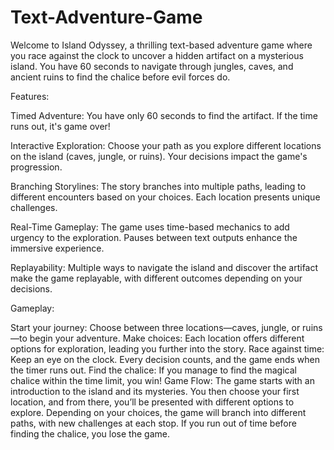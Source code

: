 # Text-Adventure-Game
Welcome to Island Odyssey, a thrilling text-based adventure game where you race against the clock to uncover a hidden artifact on a mysterious island. You have 60 seconds to navigate through jungles, caves, and ancient ruins to find the chalice before evil forces do.

Features:

Timed Adventure: You have only 60 seconds to find the artifact. If the time runs out, it's game over!

Interactive Exploration: Choose your path as you explore different locations on the island (caves, jungle, or ruins). Your decisions impact the game's progression.

Branching Storylines: The story branches into multiple paths, leading to different encounters based on your choices. Each location presents unique challenges.

Real-Time Gameplay: The game uses time-based mechanics to add urgency to the exploration. Pauses between text outputs enhance the immersive experience.

Replayability: Multiple ways to navigate the island and discover the artifact make the game replayable, with different outcomes depending on your decisions.

Gameplay:

Start your journey: Choose between three locations—caves, jungle, or ruins—to begin your adventure.
Make choices: Each location offers different options for exploration, leading you further into the story.
Race against time: Keep an eye on the clock. Every decision counts, and the game ends when the timer runs out.
Find the chalice: If you manage to find the magical chalice within the time limit, you win!
Game Flow:
The game starts with an introduction to the island and its mysteries.
You then choose your first location, and from there, you’ll be presented with different options to explore.
Depending on your choices, the game will branch into different paths, with new challenges at each stop.
If you run out of time before finding the chalice, you lose the game.
